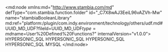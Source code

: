 <?xml version="1.0" encoding="UTF-8"?>
<md:node xmlns:md="http://www.stambia.com/md" defType="com.stambia.function.folder" id="_C7X8wAJ3EeiL96vAZVh-Mw" name="stambiaBooleanLibrary" md:ref="platform:/plugin/com.indy.environment/technology/others/udf.md#UUID_MD_UDF?fileId=UUID_MD_UDF$type=md$name=User%20Defined%20Functions?" internalVersion="v1.0.0">
  <attribute defType="com.stambia.function.folder.prefix" id="_C7X8wQJ3EeiL96vAZVh-Mw" value="b"/>
  <node defType="com.stambia.function.function" id="_C7Yj0QJ3EeiL96vAZVh-Mw" name="BITAND">
    <attribute defType="com.stambia.function.function.description" id="_C7Yj0gJ3EeiL96vAZVh-Mw" value="These functions bit operations on two values, or in the case of BITNOT on a single values. &#xD;&#xA;The values are either integer values, or bit strings. &#xD;&#xA;The result is an integer value of the same type as the arguments,&#xD;&#xA; or a bit string of the same length as the argument.&#xD;&#xA; Each bit of the result is formed by performing the operation on corresponding bits of &#xD;&#xA;the arguments. The names of the function indicate NOT, OR, AND, XOR operations. &#xD;&#xA;The BITANDNOT performs NOT on the second argument, then performs AND on result&#xD;&#xA; and the first argument."/>
    <node defType="com.stambia.function.parameter" id="_C7Yj0wJ3EeiL96vAZVh-Mw" name="arg1"/>
    <node defType="com.stambia.function.implementation" id="_C7Yj1AJ3EeiL96vAZVh-Mw" name="HSQL">
      <attribute defType="com.stambia.function.implementation.productCode" id="_C7Yj1QJ3EeiL96vAZVh-Mw">
        <values>HYPERSONIC_SQL</values>
      </attribute>
      <attribute defType="com.stambia.function.implementation.expression" id="_C7Yj1gJ3EeiL96vAZVh-Mw" value="BITAND($arg1,$arg2)"/>
    </node>
    <node defType="com.stambia.function.parameter" id="_C7Yj1wJ3EeiL96vAZVh-Mw" name="arg2"/>
  </node>
  <node defType="com.stambia.function.function" id="_C7Yj2AJ3EeiL96vAZVh-Mw" name="BITOR">
    <attribute defType="com.stambia.function.function.description" id="_C7Yj2QJ3EeiL96vAZVh-Mw" value="These functions bit operations on two values, or in the case of BITNOT on a single values. The values are either integer values, or bit strings. The result is an integer value of the same type as the arguments, or a bit string of the same length as the argument. Each bit of the result is formed by performing the operation on corresponding bits of the arguments. The names of the function indicate NOT, OR, AND, XOR operations. The BITANDNOT performs NOT on the second argument, then performs AND on result and the first argument."/>
    <node defType="com.stambia.function.parameter" id="_C7Yj2gJ3EeiL96vAZVh-Mw" name="arg1"/>
    <node defType="com.stambia.function.implementation" id="_C7Yj2wJ3EeiL96vAZVh-Mw" name="HSQL">
      <attribute defType="com.stambia.function.implementation.productCode" id="_C7Yj3AJ3EeiL96vAZVh-Mw">
        <values>HYPERSONIC_SQL</values>
      </attribute>
      <attribute defType="com.stambia.function.implementation.expression" id="_C7Yj3QJ3EeiL96vAZVh-Mw" value="BITOR($arg1,$arg2)"/>
    </node>
    <node defType="com.stambia.function.parameter" id="_C7Yj3gJ3EeiL96vAZVh-Mw" name="arg2"/>
  </node>
  <node defType="com.stambia.function.function" id="_C7Yj3wJ3EeiL96vAZVh-Mw" name="BITXOR">
    <attribute defType="com.stambia.function.function.description" id="_C7Yj4AJ3EeiL96vAZVh-Mw" value="These functions bit operations on two values, or in the case of BITNOT on a single values. The values are either integer values, or bit strings. The result is an integer value of the same type as the arguments, or a bit string of the same length as the argument. Each bit of the result is formed by performing the operation on corresponding bits of the arguments. The names of the function indicate NOT, OR, AND, XOR operations. The BITANDNOT performs NOT on the second argument, then performs AND on result and the first argument."/>
    <node defType="com.stambia.function.parameter" id="_C7Yj4QJ3EeiL96vAZVh-Mw" name="arg1"/>
    <node defType="com.stambia.function.implementation" id="_C7Yj4gJ3EeiL96vAZVh-Mw" name="HSQL">
      <attribute defType="com.stambia.function.implementation.productCode" id="_C7Yj4wJ3EeiL96vAZVh-Mw">
        <values>HYPERSONIC_SQL</values>
      </attribute>
      <attribute defType="com.stambia.function.implementation.expression" id="_C7Yj5AJ3EeiL96vAZVh-Mw" value="BITXOR($arg1,$arg2)"/>
    </node>
    <node defType="com.stambia.function.parameter" id="_C7Yj5QJ3EeiL96vAZVh-Mw" name="arg2"/>
  </node>
  <node defType="com.stambia.function.function" id="_C7Zx_gJ3EeiL96vAZVh-Mw" name="IFNULL">
    <attribute defType="com.stambia.function.function.description" id="_C7Zx_wJ3EeiL96vAZVh-Mw" value="Returns &lt;value expr 1> if it is not null, otherwise returns &lt;value expr 2>. The type of the return value is the type of &lt;value expr 1>. Almost equivalent to SQL Standard COALESCE(&lt;value expr 1>, &lt;value expr 2>) function, but without type modification. (JDBC)"/>
    <node defType="com.stambia.function.implementation" id="_C7ZyAAJ3EeiL96vAZVh-Mw" name="HSQL">
      <attribute defType="com.stambia.function.implementation.productCode" id="_C7ZyAQJ3EeiL96vAZVh-Mw">
        <values>HYPERSONIC_SQL</values>
        <values>MYSQL</values>
      </attribute>
      <attribute defType="com.stambia.function.implementation.expression" id="_C7ZyAgJ3EeiL96vAZVh-Mw" value="IFNULL($value_expr_1,$value_expr_2)"/>
    </node>
    <node defType="com.stambia.function.parameter" id="_C7ZyAwJ3EeiL96vAZVh-Mw" name="value_expr_1"/>
    <node defType="com.stambia.function.parameter" id="_C7ZyBAJ3EeiL96vAZVh-Mw" name="value_expr_2"/>
  </node>
</md:node>